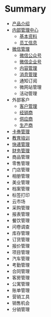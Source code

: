 # Summary

* [产品介绍](README.md)
* [内部管理中心](chapter1.md)
  * [基本资料](chapter1/ji-ben-zi-liao.md)
  * [员工信息](chapter1/yuan-gong-xin-xi.md)
* [微信管理](qia-quan-guan-li.md)
  * [微信公众号](qia-quan-guan-li/wei-xin-gong-zhong-hao.md)
  * [微信企业号](qia-quan-guan-li/wei-xin-qi-ye-hao.md)
  * [内容管理](qia-quan-guan-li/nei-rong-guan-li.md)
  * [消息管理](qia-quan-guan-li/xiao-xi-guan-li.md)
  * 通知订阅
  * 微网站管理
  * 活动管理
* 外部客户
  * [客户管理](ke-hu-guan-li.md)
  * [经销商](jing-xiao-shang.md)
  * [供应商](gong-ying-shang.md)
  * [生产商](sheng-chan-shang.md)
* [卡券管理](qia-quan-guan-li.md)
* [教育培训](jiao-yu-pei-xun.md)
* [快递管理](kuai-di-guan-li.md)
* [财务管理](cai-wu-guan-li.md)
* 商品管理
* 零售管理
* 门店管理
* 相册管理
* 美业管理
* 档案管理
* 标签打印
* 云市场
* 采购管理
* 报表管理
* 餐饮管理
* 问卷调查
* 库存管理
* 订货管理
* 报价管理
* 项目管理
* 汽车管理
* 考勤管理
* 合同管理
* 客房管理
* 公寓管理
* 账单管理
* 营销工具
* 销售机会
* 分销管理

